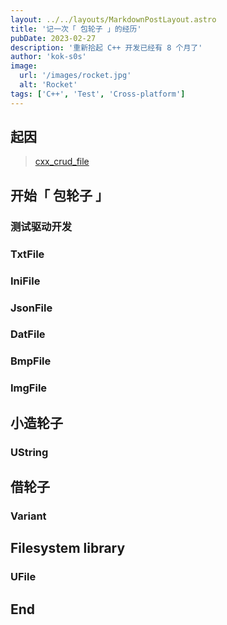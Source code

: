 ```yaml
---
layout: ../../layouts/MarkdownPostLayout.astro
title: '记一次「 包轮子 」的经历'
pubDate: 2023-02-27
description: '重新拾起 C++ 开发已经有 8 个月了'
author: 'kok-s0s'
image:
  url: '/images/rocket.jpg'
  alt: 'Rocket'
tags: ['C++', 'Test', 'Cross-platform']
---
```


## 起因

> [cxx_crud_file](https://github.com/kok-s0s/cxx_crud_file)

## 开始「 包轮子 」

### 测试驱动开发

### TxtFile

### IniFile

### JsonFile

### DatFile

### BmpFile

### ImgFile

## 小造轮子

### UString

## 借轮子

### Variant

## Filesystem library

### UFile

## End

